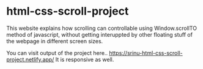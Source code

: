 # html-css-scroll-project

This website explains how scrolling can controllable using Window.scrollTO method of javascript,
without getting interuppted by other floating stuff of the webpage in different screen sizes.

You can visit output of the project here.. https://srinu-html-css-scroll-project.netlify.app/ 
It is responsive as well. 

